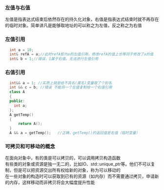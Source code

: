 ### 左值与右值
左值是指表达式结束后依然存在的持久化对象，右值是指表达式结束时就不再存在的临时对象。简单讲凡是能够取地址的可以称之为左值，反之称之为右值
### 左值引用
```C++
  int a = 10;
  int& refA = a;//此时refA即为a的左值引用，修改refA的值上也等同于修改了a的值
  int& b = 1;//错误，1属于右值，无法进行左值引用
```  
### 右值引用
```C++
  int&& a = 1; //实质上就是给不具名(匿名)变量取了个别名
  int && c = b; //错误 不能将一个左值复制给一个右值引用
  class A
  {
  public:
    int a;
  };
  A getTemp()
  {
      return A();
  }
  A && a = getTemp();   //正确，getTemp()的返回值是右值（临时变量）
```
### 可拷贝和可移动的概念
在面向对象中，有的类是可以拷贝的，可以调用拷贝构造函数   
有些类的对象或资源是独一无二的，比如IO、std::unique_ptr等。他们不可以复制，但是可以把资源交出所有权给新的对象，称为可以移动的    
在一些对象的构造时可以获取到已有的资源（如内存）而不需要通过拷贝，申请新的内存，这样移动而非拷贝将会大幅度提升性能

